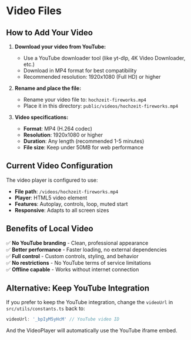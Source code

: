 # Video Files

## How to Add Your Video

1. **Download your video from YouTube:**
   - Use a YouTube downloader tool (like yt-dlp, 4K Video Downloader, etc.)
   - Download in MP4 format for best compatibility
   - Recommended resolution: 1920x1080 (Full HD) or higher

2. **Rename and place the file:**
   - Rename your video file to: `hochzeit-fireworks.mp4`
   - Place it in this directory: `public/videos/hochzeit-fireworks.mp4`

3. **Video specifications:**
   - **Format**: MP4 (H.264 codec)
   - **Resolution**: 1920x1080 or higher
   - **Duration**: Any length (recommended 1-5 minutes)
   - **File size**: Keep under 50MB for web performance

## Current Video Configuration

The video player is configured to use:
- **File path**: `/videos/hochzeit-fireworks.mp4`
- **Player**: HTML5 video element
- **Features**: Autoplay, controls, loop, muted start
- **Responsive**: Adapts to all screen sizes

## Benefits of Local Video

✅ **No YouTube branding** - Clean, professional appearance  
✅ **Better performance** - Faster loading, no external dependencies  
✅ **Full control** - Custom controls, styling, and behavior  
✅ **No restrictions** - No YouTube terms of service limitations  
✅ **Offline capable** - Works without internet connection  

## Alternative: Keep YouTube Integration

If you prefer to keep the YouTube integration, change the `videoUrl` in `src/utils/constants.ts` back to:
```typescript
videoUrl: '_bpIyM5yHcM' // YouTube video ID
```

And the VideoPlayer will automatically use the YouTube iframe embed.




